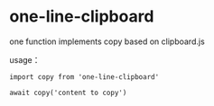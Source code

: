 # one-line-clipboard
one function implements copy based on clipboard.js

usage：
```
import copy from 'one-line-clipboard'

await copy('content to copy')
```
